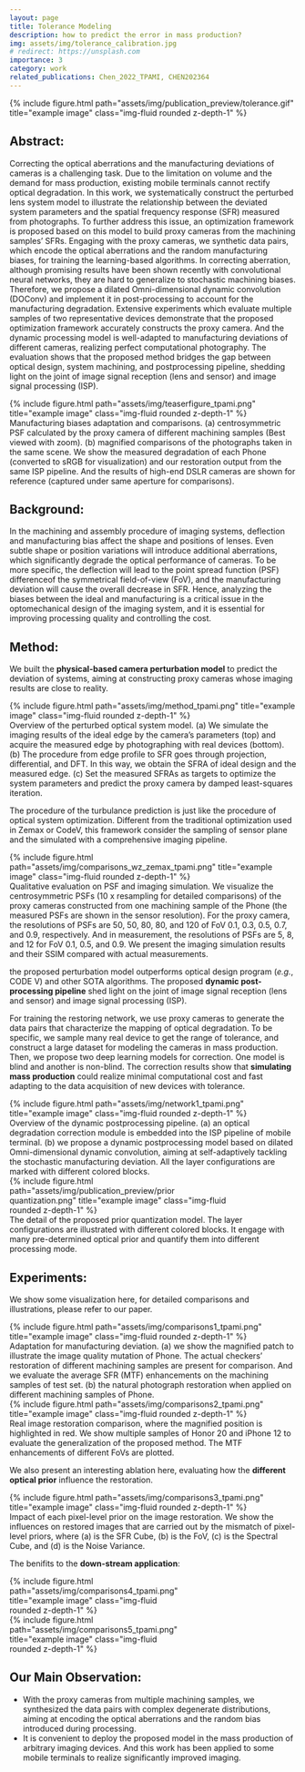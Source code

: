 ```yaml
---
layout: page
title: Tolerance Modeling
description: how to predict the error in mass production?
img: assets/img/tolerance_calibration.jpg
# redirect: https://unsplash.com
importance: 3
category: work
related_publications: Chen_2022_TPAMI, CHEN202364
---
```


<div class="row">
    <div class="col-sm d-flex justify-content-center mt-3 mt-md-0">
        {% include figure.html path="assets/img/publication_preview/tolerance.gif" title="example image" class="img-fluid rounded z-depth-1" %}
    </div>
</div>

## Abstract: 
Correcting the optical aberrations and the manufacturing deviations of cameras is a challenging task. Due to the limitation on volume and the demand for mass production, existing mobile terminals cannot rectify optical degradation. In this work, we systematically construct the perturbed lens system model to illustrate the relationship between the deviated system parameters and the spatial frequency response (SFR) measured from photographs. To further address this issue, an optimization framework is proposed based on this model to build proxy cameras from the machining samples’ SFRs. Engaging with the proxy cameras, we synthetic data pairs, which encode the optical aberrations and the random manufacturing biases, for training the learning-based algorithms. In correcting aberration, although promising results have been shown recently with convolutional neural networks, they are hard to generalize to stochastic machining biases. Therefore, we propose a dilated Omni-dimensional dynamic convolution (DOConv) and implement it in post-processing to account for the manufacturing degradation. Extensive experiments which evaluate multiple samples of two representative devices demonstrate that the proposed optimization framework accurately constructs the proxy camera. And the dynamic processing model is well-adapted to manufacturing deviations of different cameras, realizing perfect computational photography. The evaluation shows that the proposed method bridges the gap between optical design, system machining, and postprocessing pipeline, shedding light on the joint of image signal reception (lens and sensor) and image signal processing (ISP).

<div class="row">
    <div class="col-sm d-flex justify-content-center mt-3 mt-md-0">
        {% include figure.html path="assets/img/teaserfigure_tpami.png" title="example image" class="img-fluid rounded z-depth-1" %}
    </div>
</div>
<div class="caption">
    Manufacturing biases adaptation and comparisons. (a) centrosymmetric PSF calculated by the proxy camera of different machining samples (Best viewed with zoom). (b) magnified comparisons of the photographs taken in the same scene. We show the measured degradation of each Phone (converted to sRGB for visualization) and our restoration output from the same ISP pipeline. And the results of high-end DSLR cameras are shown for reference (captured under same aperture for comparisons).
</div>

## Background: 
In the machining and assembly procedure of imaging systems, deflection and manufacturing bias affect the shape and positions of lenses. Even subtle shape or position variations will introduce additional aberrations, which significantly degrade the optical performance of cameras. To be more specific, the deflection will lead to the point spread function (PSF) differenceof the symmetrical field-of-view (FoV), and the manufacturing deviation will cause the overall decrease in SFR. Hence, analyzing the biases between the ideal and manufacturing is a critical issue in the optomechanical design of the imaging system, and it is essential for improving processing quality and controlling the cost.

## Method:
We built the **physical-based camera perturbation model** to predict the deviation of systems, aiming at constructing proxy cameras whose imaging results are close to reality.

<div class="row">
    <div class="col-sm d-flex justify-content-center mt-3 mt-md-0">
        {% include figure.html path="assets/img/method_tpami.png" title="example image" class="img-fluid rounded z-depth-1" %}
    </div>
</div>
<div class="caption">
    Overview of the perturbed optical system model. (a) We simulate the imaging results of the ideal edge by the camera’s parameters (top) and acquire the measured edge by photographing with real devices (bottom). (b) The procedure from edge profile to SFR goes through projection, differential, and DFT. In this way, we obtain the SFRA of ideal design and the measured edge. (c) Set the measured SFRAs as targets to optimize the system parameters and predict the proxy camera by damped least-squares iteration.
</div>

The procedure of the turbulance prediction is just like the procedure of optical system optimization. Different from the traditional optimization used in Zemax or CodeV, this framework consider the sampling of sensor plane and the simulated with a comprehensive imaging pipeline.

<div class="row">
    <div class="col-sm d-flex justify-content-center mt-3 mt-md-0">
        {% include figure.html path="assets/img/comparisons_wz_zemax_tpami.png" title="example image" class="img-fluid rounded z-depth-1" %}
    </div>
</div>
<div class="caption">
    Qualitative evaluation on PSF and imaging simulation. We visualize the centrosymmetric PSFs (10 x resampling for detailed comparisons) of the proxy cameras constructed from one machining sample of the Phone (the measured PSFs are shown in the sensor resolution). For the proxy camera, the resolutions of PSFs are 50, 50, 80, 80, and 120 of FoV 0.1, 0.3, 0.5, 0.7, and 0.9, respectively. And in measurement, the resolutions of PSFs are 5, 8, and 12 for FoV 0.1, 0.5, and 0.9. We present the imaging simulation results and their SSIM compared with actual measurements.
</div>

the proposed perturbation model outperforms optical design program (*e.g.*, CODE V) and other SOTA algorithms. The proposed **dynamic post-processing pipeline** shed light on the joint of image signal reception (lens and sensor) and image signal processing (ISP).

For training the restoring network, we use proxy cameras to generate the data pairs that characterize the mapping of optical degradation. To be specific, we sample many real device to get the range of tolerance, and construct a large dataset for modeling the cameras in mass production. Then, we propose two deep learning models for correction. One model is blind and another is non-blind. The correction results show that **simulating mass production** could realize minimal computational cost and fast adapting to the data acquisition of new devices with tolerance.

<div class="row">
    <div class="col-sm d-flex justify-content-center mt-3 mt-md-0">
        {% include figure.html path="assets/img/network1_tpami.png" title="example image" class="img-fluid rounded z-depth-1" %}
    </div>
</div>
<div class="caption">
    Overview of the dynamic postprocessing pipeline. (a) an optical degradation correction module is embedded into the ISP pipeline of mobile terminal. (b) we propose a dynamic postprocessing model based on dilated Omni-dimensional dynamic convolution, aiming at self-adaptively tackling the stochastic manufacturing deviation. All the layer configurations are marked with different colored blocks.
</div>

<div class="row">
    <div class="col-sm d-flex justify-content-center mt-3 mt-md-0">
        <div style="max-width: 80%;">
            {% include figure.html path="assets/img/publication_preview/prior quantization.png" title="example image" class="img-fluid rounded z-depth-1" %}
        </div>
    </div>
</div>
<div class="caption">
    The detail of the proposed prior quantization model. The layer configurations are illustrated with different colored blocks. It engage with many pre-determined optical prior and quantify them into different processing mode.
</div>

## Experiments: 
We show some visualization here, for detailed comparisons and illustrations, please refer to our paper.
<div class="row">
    <div class="col-sm d-flex justify-content-center mt-3 mt-md-0">
        {% include figure.html path="assets/img/comparisons1_tpami.png" title="example image" class="img-fluid rounded z-depth-1" %}
    </div>
</div>
<div class="caption">
    Adaptation for manufacturing deviation. (a) we show the magnified patch to illustrate the image quality mutation of Phone. The actual checkers’ restoration of different machining samples are present for comparison. And we evaluate the average SFR (MTF) enhancements on the machining samples of test set. (b) the natural photograph restoration when applied on different machining samples of Phone.
</div>

<div class="row">
    <div class="col-sm d-flex justify-content-center mt-3 mt-md-0">
        {% include figure.html path="assets/img/comparisons2_tpami.png" title="example image" class="img-fluid rounded z-depth-1" %}
    </div>
</div>
<div class="caption">
    Real image restoration comparison, where the magnified position is highlighted in red. We show multiple samples of Honor 20 and iPhone 12 to evaluate the generalization of the proposed method. The MTF enhancements of different FoVs are plotted.
</div>

We also present an interesting ablation here, evaluating how the **different optical prior** influence the restoration.

<div class="row">
    <div class="col-sm d-flex justify-content-center mt-3 mt-md-0">
        {% include figure.html path="assets/img/comparisons3_tpami.png" title="example image" class="img-fluid rounded z-depth-1" %}
    </div>
</div>
<div class="caption">
    Impact of each pixel-level prior on the image restoration. We show the influences on restored images that are carried out by the mismatch of pixel-level priors, where (a) is the SFR Cube, (b) is the FoV, (c) is the Spectral Cube, and (d) is the Noise Variance.
</div>

The benifits to the **down-stream application**:
<div class="row">
    <div class="col-sm d-flex justify-content-center mt-3 mt-md-0">
        <div style="max-width: 60%;">
            {% include figure.html path="assets/img/comparisons4_tpami.png" title="example image" class="img-fluid rounded z-depth-1" %}
        </div>
    </div>
</div>
<div class="row">
    <div class="col-sm d-flex justify-content-center mt-3 mt-md-0">
        <div style="max-width: 60%;">    
            {% include figure.html path="assets/img/comparisons5_tpami.png" title="example image" class="img-fluid rounded z-depth-1" %}
        </div>
    </div>
</div>

## Our Main Observation: 
- With the proxy cameras from multiple machining samples, we synthesized the data pairs with complex degenerate distributions, aiming at encoding the optical aberrations and the random bias introduced during processing. 
- It is convenient to deploy the proposed model in the mass production of arbitrary imaging devices. And this work has been applied to some mobile terminals to realize significantly improved imaging.